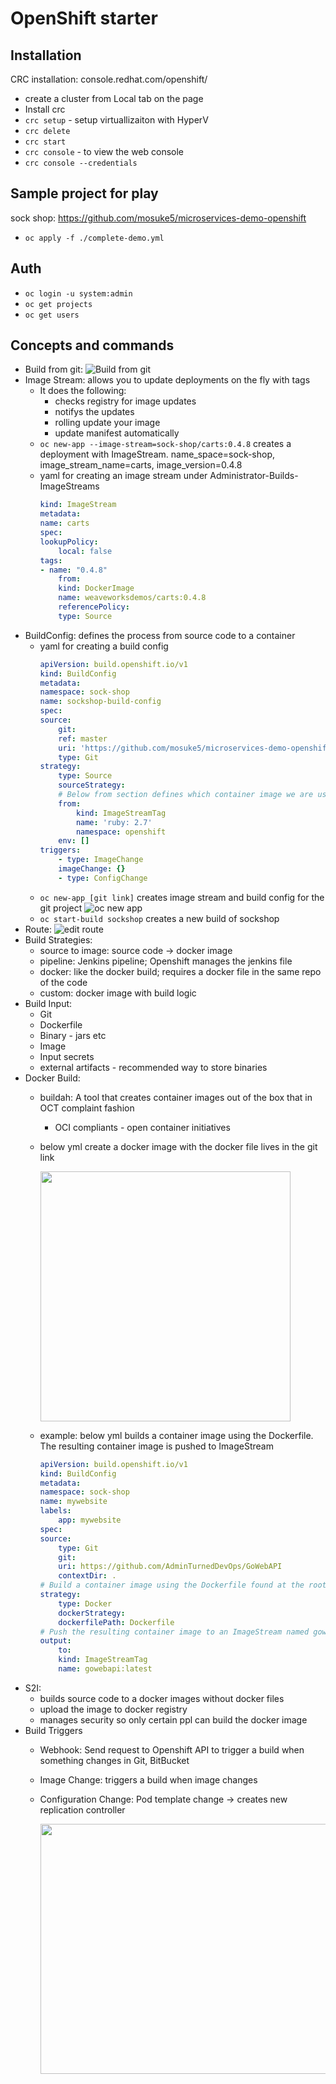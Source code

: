 # OpenShift starter

## Installation
CRC installation: console.redhat.com/openshift/
- create a cluster from Local tab on the page
- Install crc
- `crc setup` - setup virtuallizaiton with HyperV
- `crc delete`
- `crc start`
- `crc console` - to view the web console
- `crc console --credentials`


## Sample project for play
sock shop: https://github.com/mosuke5/microservices-demo-openshift
- `oc apply -f ./complete-demo.yml`

## Auth
- `oc login -u system:admin`
- `oc get projects`
- `oc get users`

## Concepts and commands 
- Build from git:
![Build from git](build_from_git_repo.png)
- Image Stream: allows you to update deployments on the fly with tags
    - It does the following:
        - checks registry for image updates
        - notifys the updates 
        - rolling update your image 
        - update manifest automatically 
    - `oc new-app --image-stream=sock-shop/carts:0.4.8` creates a deployment with ImageStream. name_space=sock-shop, image_stream_name=carts, image_version=0.4.8
    - yaml for creating an image stream under Administrator-Builds-ImageStreams
        ```yml
        kind: ImageStream
        metadata:
        name: carts
        spec:
        lookupPolicy:
            local: false
        tags:
        - name: "0.4.8"
            from:
            kind: DockerImage
            name: weaveworksdemos/carts:0.4.8
            referencePolicy:
            type: Source
        ```
- BuildConfig: defines the process from source code to a container
    - yaml for creating a build config
        ```yml
        apiVersion: build.openshift.io/v1
        kind: BuildConfig
        metadata:
        namespace: sock-shop
        name: sockshop-build-config
        spec: 
        source:
            git:
            ref: master
            uri: 'https://github.com/mosuke5/microservices-demo-openshift.git'
            type: Git
        strategy:
            type: Source
            sourceStrategy:
            # Below from section defines which container image we are use to create this build config
            from:
                kind: ImageStreamTag
                name: 'ruby: 2.7'
                namespace: openshift
            env: []
        triggers:
            - type: ImageChange
            imageChange: {}
            - type: ConfigChange
        ```
    - `oc new-app [git link]` creates image stream and build config for the git project
    ![oc new app](oc_new_app.png)
    - `oc start-build sockshop` creates a new build of sockshop
- Route: 
    ![edit route](edit_route.png)
- Build Strategies: 
    - source to image: source code -> docker image 
    - pipeline: Jenkins pipeline; Openshift manages the jenkins file
    - docker: like the docker build; requires a docker file in the same repo of the code
    - custom: docker image with build logic 
- Build Input: 
    - Git
    - Dockerfile 
    - Binary - jars etc
    - Image 
    - Input secrets
    - external artifacts - recommended way to store binaries 
- Docker Build: 
    - buildah: A tool that creates container images out of the box that in OCT complaint fashion
        - OCI compliants - open container initiatives 
    - below yml create a docker image with the docker file lives in the git link

        <img src="build_strategy_docker.png" width="400px" height="400">
    - example: below yml builds a container image using the Dockerfile. The resulting container image is pushed to ImageStream 
        ```yml
        apiVersion: build.openshift.io/v1
        kind: BuildConfig
        metadata:
        namespace: sock-shop
        name: mywebsite
        labels:
            app: mywebsite
        spec: 
        source: 
            type: Git
            git:
            uri: https://github.com/AdminTurnedDevOps/GoWebAPI
            contextDir: .
        # Build a container image using the Dockerfile found at the root of that repository.
        strategy:
            type: Docker
            dockerStrategy: 
            dockerfilePath: Dockerfile
        # Push the resulting container image to an ImageStream named gowebapi with the tag latest in the sock-shop namespace
        output:
            to:
            kind: ImageStreamTag
            name: gowebapi:latest
        ```
- S2I: 
    - builds source code to a docker images without docker files
    - upload the image to docker registry 
    - manages security so only certain ppl can build the docker image 
- Build Triggers
    - Webhook: Send request to Openshift API to trigger a build when something changes in Git, BitBucket
    - Image Change: triggers a build when image changes
    - Configuration Change: Pod template change -> creates new replication controller 

        <img src="build_trigger.png" width="800" height="400">



